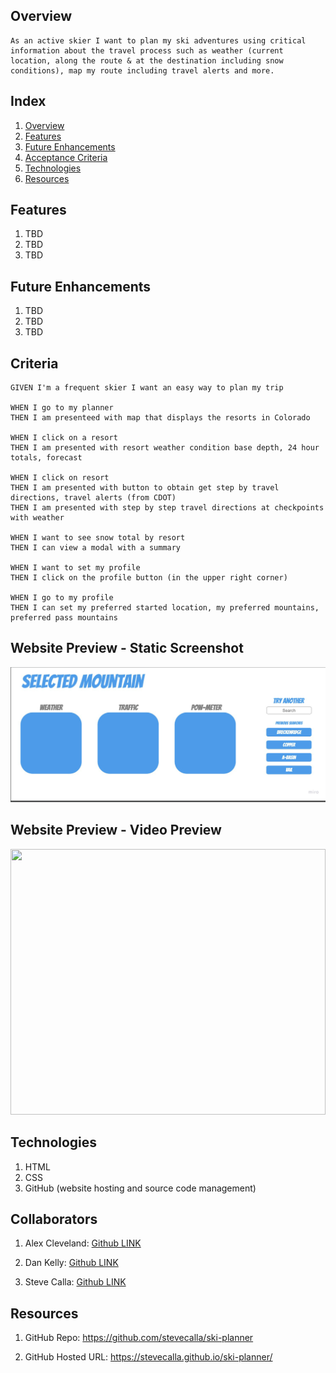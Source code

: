 
## Overview

```
As an active skier I want to plan my ski adventures using critical information about the travel process such as weather (current location, along the route & at the destination including snow conditions), map my route including travel alerts and more.
```


## Index

<!-- <details><summary></summary> -->

1. [Overview](#overview)
2. [Features](#features)
3. [Future Enhancements](#future-enhancements)
2. [Acceptance Criteria](#acceptance-criteria)
4. [Technologies](#technologies)
6. [Resources](#resources)

## Features

1. TBD
2. TBD
3. TBD

## Future Enhancements

1. TBD
2. TBD
3. TBD


## Criteria

```
GIVEN I'm a frequent skier I want an easy way to plan my trip

WHEN I go to my planner
THEN I am presenteed with map that displays the resorts in Colorado

WHEN I click on a resort
THEN I am presented with resort weather condition base depth, 24 hour totals, forecast

WHEN I click on resort 
THEN I am presented with button to obtain get step by travel directions, travel alerts (from CDOT)
THEN I am presented with step by step travel directions at checkpoints with weather

WHEN I want to see snow total by resort
THEN I can view a modal with a summary

WHEN I want to set my profile
THEN I click on the profile button (in the upper right corner)

WHEN I go to my profile
THEN I can set my preferred started location, my preferred mountains, preferred pass mountains

```

## Website Preview - Static Screenshot

<img width="1437" alt="Screen Shot 2022-07-19 at 8 11 17 PM" src="./assets/images/wireframe-page2.png">


## Website Preview - Video Preview

<img src="https://media.giphy.com/media/410DOwYuE3CO7yzPnA/giphy-downsized-large.gif" width="100%" height="425"/>

## Technologies

1. HTML
2. CSS
3. GitHub (website hosting and source code management)

## Collaborators

1. Alex Cleveland: [Github LINK](https://github.com/AClevel5/)

2. Dan Kelly: [Github LINK](https://github.com/dpk5e7)

3. Steve Calla: [Github LINK](https://github.com/stevecalla)


## Resources

1. GitHub Repo: <https://github.com/stevecalla/ski-planner>

2. GitHub Hosted URL: <https://stevecalla.github.io/ski-planner/>